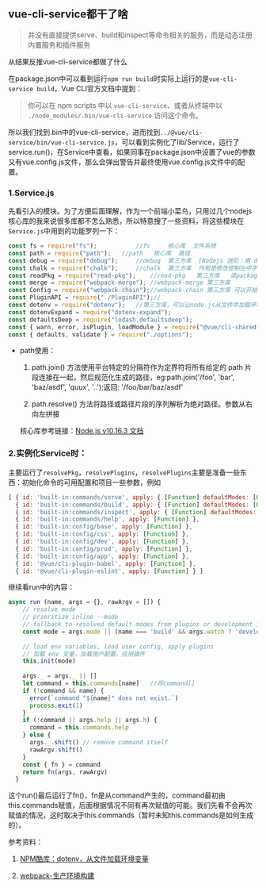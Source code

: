 ## vue-cli-service都干了啥

> 并没有直接提供serve、build和inspect等命令相关的服务，而是动态注册内置服务和插件服务

从结果反推vue-cli-service都做了什么

在package.json中可以看到运行`npm run build`时实际上运行的是`vue-cli-service build`，Vue CLI官方文档中提到：

> 你可以在 npm scripts 中以 `vue-cli-service`、或者从终端中以 `./node_modules/.bin/vue-cli-service` 访问这个命令。

所以我们找到.bin中的vue-cli-service，进而找到`../@vue/cli-service/bin/vue-cli-service.js`，可以看到实例化了lib/Service，运行了service.run()，在Service中查看，如果同事在package.json中设置了vue的参数又有vue.config.js文件，那么会弹出警告并最终使用vue.config.js文件中的配置。

### 1.Service.js

先看引入的模块。为了方便后面理解，作为一个前端小菜鸟，只用过几个nodejs核心库的我来说很多库都不怎么熟悉，所以特意搜了一些资料，将这些模块在`Service.js`中用到的功能罗列一下：

```javascript
const fs = require("fs");			//fs     核心库  文件系统
const path = require("path");	//path   核心库  路径
const debug = require("debug");		//debug  第三方库  [Nodejs 进阶：用 debug 模块打印调试日志](https://juejin.im/post/58fe94e55c497d00580ca7c5)
const chalk = require("chalk");		//chalk  第三方库  作用是修改控制台中字符串的样式，比如这里面用到的加粗什么的(git bash看不出效果，cmd可以) [Node模块--chalk](https://segmentfault.com/a/1190000011808938)
const readPkg = require("read-pkg");	//read-pkg   第三方库	读package.json用到的
const merge = require("webpack-merge");	//webpack-merge	第三方库
const Config = require("webpack-chain");//webpack-chain 第三方库 可以开始创建一个webpack的配置
const PluginAPI = require("./PluginAPI");//
const dotenv = require("dotenv");	//第三方库，可以让node.js从文件中加载环境变量
const dotenvExpand = require("dotenv-expand");
const defaultsDeep = require("lodash.defaultsdeep");
const { warn, error, isPlugin, loadModule } = require("@vue/cli-shared-utils");
const { defaults, validate } = require("./options");
```

- path使用：

  1. path.join() 方法使用平台特定的分隔符作为定界符将所有给定的 path 片段连接在一起，然后规范化生成的路径，eg:path.join('/foo', 'bar', 'baz/asdf', 'quux', '..');返回: '/foo/bar/baz/asdf'

  2. path.resolve()  方法将路径或路径片段的序列解析为绝对路径。参数从右向左拼接

  核心库参考链接：[Node.js v10.16.3 文档](http://nodejs.cn/api/)

### 2.实例化Service时：

主要运行了`resolvePkg`，`resolvePlugins`，`resolvePlugins`主要是准备一些东西：初始化命令的可用配置和项目一些参数，例如

```javascript
[ { id: 'built-in:commands/serve', apply: { [Function] defaultModes: [Object] } },
  { id: 'built-in:commands/build', apply: { [Function] defaultModes: [Object] } },
  { id: 'built-in:commands/inspect', apply: { [Function] defaultModes: [Object] } },
  { id: 'built-in:commands/help', apply: [Function] },
  { id: 'built-in:config/base', apply: [Function] },
  { id: 'built-in:config/css', apply: [Function] },
  { id: 'built-in:config/dev', apply: [Function] },
  { id: 'built-in:config/prod', apply: [Function] },
  { id: 'built-in:config/app', apply: [Function] },
  { id: '@vue/cli-plugin-babel', apply: [Function] },
  { id: '@vue/cli-plugin-eslint', apply: [Function] } ]

```



继续看run中的内容：

```javascript
async run (name, args = {}, rawArgv = []) {
    // resolve mode
    // prioritize inline --mode
    // fallback to resolved default modes from plugins or development if --watch is defined
    const mode = args.mode || (name === 'build' && args.watch ? 'development' : this.modes[name])
    
    // load env variables, load user config, apply plugins
    // 加载 env 变量，加载用户配置，应用插件
    this.init(mode)
    
    args._ = args._ || []
    let command = this.commands[name]	//将command[]
    if (!command && name) {
      error(`command "${name}" does not exist.`)
      process.exit(1)
    }
    if (!command || args.help || args.h) {
      command = this.commands.help
    } else {
      args._.shift() // remove command itself
      rawArgv.shift()
    }
    const { fn } = command
    return fn(args, rawArgv)
  }
```

这个run()最后运行了fn()，fn是从command产生的，command最初由this.commands赋值，后面根据情况不同有再次赋值的可能。我们先看不会再次赋值的情况，这时取决于this.commands（暂时未知this.commands是如何生成的）。

参考资料：

1. [NPM酷库：dotenv，从文件加载环境变量](https://segmentfault.com/a/1190000012826888)

2. [webpack-生产环境构建](https://www.webpackjs.com/guides/production/)

